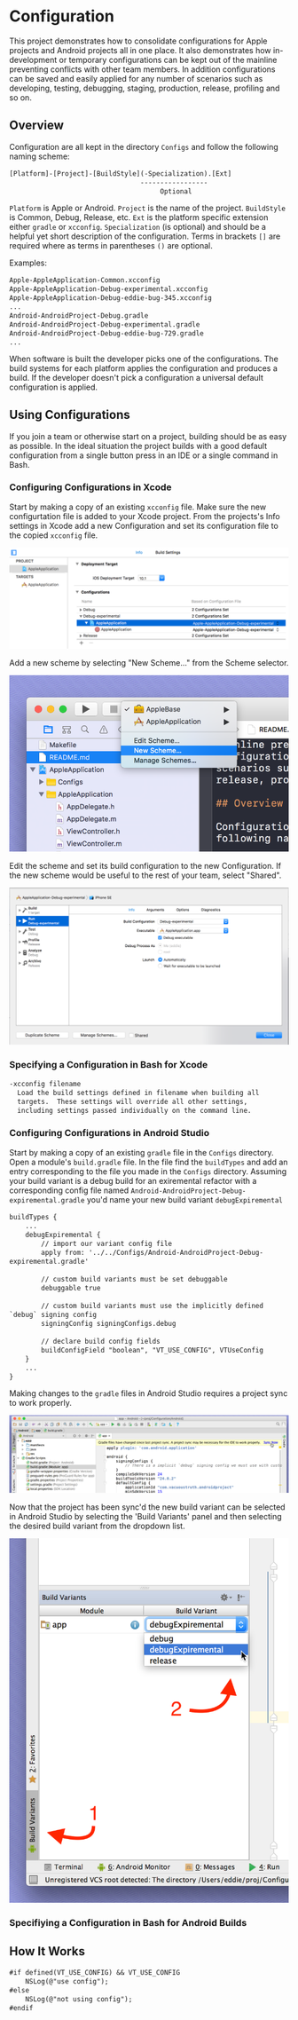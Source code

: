 # Configuration

This project demonstrates how to consolidate configurations for Apple
projects and Android projects all in one place. It also demonstrates
how in-development or temporary configurations can be kept out of the
mainline preventing conflicts with other team members. In addition
configurations can be saved and easily applied for any number of
scenarios such as developing, testing, debugging, staging, production,
release, profiling and so on.

## Overview

Configuration are all kept in the directory `Configs` and follow the
following naming scheme:

    [Platform]-[Project]-[BuildStyle](-Specialization).[Ext]
                                     -----------------
                                          Optional

`Platform` is Apple or Android. `Project` is the name of the
project. `BuildStyle` is Common, Debug, Release, etc. `Ext` is the
platform specific extension either `gradle` or
`xcconfig`. `Specialization` (is optional) and should be a helpful yet
short description of the configuration. Terms in brackets `[]` are
required where as terms in parentheses `()` are optional.

Examples:

    Apple-AppleApplication-Common.xcconfig
    Apple-AppleApplication-Debug-experimental.xcconfig
    Apple-AppleApplication-Debug-eddie-bug-345.xcconfig
    ...
    Android-AndroidProject-Debug.gradle
    Android-AndroidProject-Debug-experimental.gradle
    Android-AndroidProject-Debug-eddie-bug-729.gradle
    ...

When software is built the developer picks one of the
configurations. The build systems for each platform applies the
configuration and produces a build. If the developer doesn't pick a
configuration a universal default configuration is applied.

## Using Configurations

If you join a team or otherwise start on a project, building should be
as easy as possible. In the ideal situation the project builds with a
good default configuration from a single button press in an IDE or a
single command in Bash.

### Configuring Configurations in Xcode

Start by making a copy of an existing `xcconfig` file. Make sure the
new configurtation file is added to your Xcode project. From the
projects's Info settings in Xcode add a new Configuration and set its
configuration file to the copied `xcconfig` file.

![add new config](https://github.com/eddieh/Configuration/blob/master/Images/xcode-new-config.png)

Add a new scheme by selecting "New Scheme..." from the Scheme selector.

![add new scheme](https://github.com/eddieh/Configuration/blob/master/Images/xcode-new-scheme.png)

Edit the scheme and set its build configuration to the new
Configuration. If the new scheme would be useful to the rest of your
team, select "Shared".

![edit build config](https://github.com/eddieh/Configuration/blob/master/Images/xcode-build-config.png)

### Specifying a Configuration in Bash for Xcode

    -xcconfig filename
      Load the build settings defined in filename when building all
      targets.  These settings will override all other settings,
      including settings passed individually on the command line.

### Configuring Configurations in Android Studio

Start by making a copy of an existing `gradle` file in the `Configs`
directory. Open a module's `build.gradle` file. In the file find the
`buildTypes` and add an entry corresponding to the file you made in
the `Configs` directory. Assuming your build variant is a debug build
for an exiremental refactor with a corresponding config file named
`Android-AndroidProject-Debug-expiremental.gradle` you'd name your new
build variant `debugExpiremental`

    buildTypes {
        ...
        debugExpiremental {
            // import our variant config file
            apply from: '../../Configs/Android-AndroidProject-Debug-expiremental.gradle'

            // custom build variants must be set debuggable
            debuggable true

            // custom build variants must use the implicitly defined `debug` signing config
            signingConfig signingConfigs.debug

            // declare build config fields
            buildConfigField "boolean", "VT_USE_CONFIG", VTUseConfig
        }
        ...
    }

Making changes to the `gradle` files in Android Studio requires a
project sync to work properly.

![project sync](https://github.com/eddieh/Configuration/blob/master/Images/as-project-sync.png)

Now that the project has been sync'd the new build variant can be
selected in Android Studio by selecting the 'Build Variants' panel and
then selecting the desired build variant from the dropdown list.

![select variant](https://github.com/eddieh/Configuration/blob/master/Images/as-select-variant.png)

### Specifiying a Configuration in Bash for Android Builds


## How It Works

    #if defined(VT_USE_CONFIG) && VT_USE_CONFIG
        NSLog(@"use config");
    #else
        NSLog(@"not using config");
    #endif

